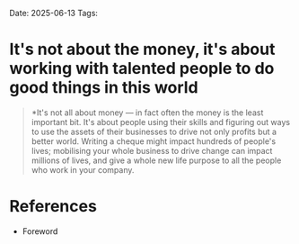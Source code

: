 Date: 2025-06-13
Tags:


# It's not about the money, it's about working with talented people to do good things in this world

>*It's not all about money — in fact often the money is the least important bit. It's about people using their skills and figuring out ways to use the assets of their businesses to drive not only profits but a better world. Writing a cheque might impact hundreds of people's lives; mobilising your whole business to drive change can impact millions of lives, and give a whole new life purpose to all the people who work in your company.
# References
- Foreword
 